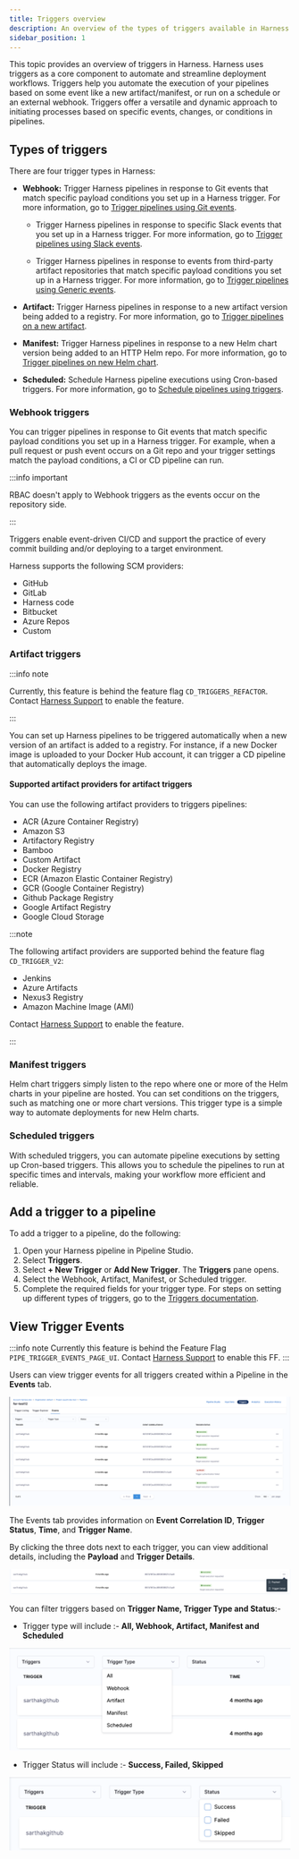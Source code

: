 ```yaml
---
title: Triggers overview
description: An overview of the types of triggers available in Harness.
sidebar_position: 1
---
```


This topic provides an overview of triggers in Harness. Harness uses triggers as a core component to automate and streamline deployment workflows. Triggers help you automate the execution of your pipelines based on some event like a new artifact/manifest, or run on a schedule or an external webhook. Triggers offer a versatile and dynamic approach to initiating processes based on specific events, changes, or conditions in pipelines.

## Types of triggers

There are four trigger types in Harness:

- **Webhook:** Trigger Harness pipelines in response to Git events that match specific payload conditions you set up in a Harness trigger. For more information, go to [Trigger pipelines using Git events](/docs/platform/triggers/triggering-pipelines).

    - Trigger Harness pipelines in response to specific Slack events that you set up in a Harness trigger. For more information, go to [Trigger pipelines using Slack events](/docs/platform/triggers/trigger-pipelines-using-slack-events).

    - Trigger Harness pipelines in response to events from third-party artifact repositories that match specific payload conditions you set up in a Harness trigger. For more information, go to [Trigger pipelines using Generic events](/docs/platform/triggers/trigger-pipelines-using-generic-events).

- **Artifact:** Trigger Harness pipelines in response to a new artifact version being added to a registry. For more information, go to [Trigger pipelines on a new artifact](/docs/platform/triggers/trigger-on-a-new-artifact).
- **Manifest:** Trigger Harness pipelines in response to a new Helm chart version being added to an HTTP Helm repo. For more information, go to [Trigger pipelines on new Helm chart](/docs/platform/triggers/trigger-pipelines-on-new-helm-chart).
- **Scheduled:** Schedule Harness pipeline executions using Cron-based triggers. For more information, go to [Schedule pipelines using triggers](/docs/platform/triggers/schedule-pipelines-using-cron-triggers).

### Webhook triggers

You can trigger pipelines in response to Git events that match specific payload conditions you set up in a Harness trigger. For example, when a pull request or push event occurs on a Git repo and your trigger settings match the payload conditions, a CI or CD pipeline can run.

:::info important

RBAC doesn't apply to Webhook triggers as the events occur on the repository side.

:::

Triggers enable event-driven CI/CD and support the practice of every commit building and/or deploying to a target environment.

Harness supports the following SCM providers:

- GitHub
- GitLab
- Harness code
- Bitbucket
- Azure Repos
- Custom

### Artifact triggers

:::info note

Currently, this feature is behind the feature flag `CD_TRIGGERS_REFACTOR`. Contact [Harness Support](mailto:support@harness.io) to enable the feature.

:::

You can set up Harness pipelines to be triggered automatically when a new version of an artifact is added to a registry. For instance, if a new Docker image is uploaded to your Docker Hub account, it can trigger a CD pipeline that automatically deploys the image.

#### Supported artifact providers for artifact triggers

You can use the following artifact providers to triggers pipelines:

- ACR (Azure Container Registry)
- Amazon S3
- Artifactory Registry
- Bamboo
- Custom Artifact
- Docker Registry
- ECR (Amazon Elastic Container Registry)
- GCR (Google Container Registry)
- Github Package Registry
- Google Artifact Registry
- Google Cloud Storage

:::note

The following artifact providers are supported behind the feature flag `CD_TRIGGER_V2`:

- Jenkins
- Azure Artifacts
- Nexus3 Registry
- Amazon Machine Image (AMI)

Contact [Harness Support](mailto:support@harness.io) to enable the feature.

:::

### Manifest triggers

Helm chart triggers simply listen to the repo where one or more of the Helm charts in your pipeline are hosted. You can set conditions on the triggers, such as matching one or more chart versions. This trigger type is a simple way to automate deployments for new Helm charts.

### Scheduled triggers

With scheduled triggers, you can automate pipeline executions by setting up Cron-based triggers. This allows you to schedule the pipelines to run at specific times and intervals, making your workflow more efficient and reliable.

## Add a trigger to a pipeline

To add a trigger to a pipeline, do the following:

1. Open your Harness pipeline in Pipeline Studio.
2. Select **Triggers**.
2. Select **+ New Trigger** or **Add New Trigger**. The **Triggers** pane opens.
3. Select the Webhook, Artifact, Manifest, or Scheduled trigger.
4. Complete the required fields for your trigger type. For steps on setting up different types of triggers, go to the [Triggers documentation](/docs/category/triggers).


## View Trigger Events

:::info note
Currently this feature is behind the Feature Flag `PIPE_TRIGGER_EVENTS_PAGE_UI`. Contact [Harness Support](mailto:support@harness.io) to enable this FF.
:::


Users can view trigger events for all triggers created within a Pipeline in the **Events** tab.

![](./static/trigger_events_page.png)

The Events tab provides information on **Event Correlation ID**, **Trigger Status**, **Time**, and **Trigger Name**.

By clicking the three dots next to each trigger, you can view additional details, including the **Payload** and **Trigger Details**.

![](./static/trigger_info.png)

You can filter triggers based on **Trigger Name, Trigger Type and Status**:- 

- Trigger type will include :- **All, Webhook, Artifact, Manifest and Scheduled**

![](./static/trigger_type.png)

- Trigger Status will include :- **Success, Failed, Skipped**

![](./static/trigger_status.png)

